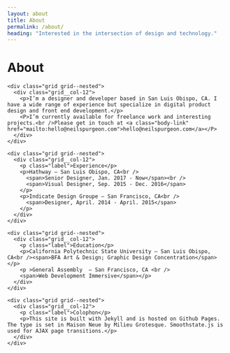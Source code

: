 ```yaml
---
layout: about
title: About
permalink: /about/
heading: "Interested in the intersection of design and technology."
---
```


<div class="grid about-wrapper">
  <span class="grid__col-sm-3 grid__col-md-4">
    <div class="about-header">
      <div class="about-header__info">
        <h1 class="about-title">About</h1>
      </div>
    </div>
  </span>

  <div class="grid__col-sm-9 grid__col-md-8">

    <div class="grid grid--nested">
      <div class="grid__col-12">
        <p>I’m a designer and developer based in San Luis Obispo, CA. I have a wide range of experience but specialize in digital product design and front end development.</p>
        <P>I’m currently available for freelance work and interesting projects.<br />Please get in touch at <a class="body-link" href="mailto:hello@neilspurgeon.com">hello@neilspurgeon.com</a></P>
      </div>
    </div>

    <div class="grid grid--nested">
      <div class="grid__col-12">
        <p class="label">Experience</p>
        <p>Hathway — San Luis Obispo, CA<br />
          <span>Senior Designer, Jan. 2017 - Now</span><br />
          <span>Visual Designer, Sep. 2015 - Dec. 2016</span>
        </p>
        <p>Indicate Design Groupe — San Francisco, CA<br />
          <span>Designer, April. 2014 - April. 2015</span>
        </p>
      </div>
    </div>

    <div class="grid grid--nested">
      <div class="grid__col-12">
        <p class="label">Education</p>
        <p>California Polytechnic State University — San Luis Obispo, CA<br /><span>BFA Art & Design; Graphic Design Concentration</span></p>
        <p >General Assembly  — San Francisco, CA <br />
        <span>Web Development Immersive</span></p>
      </div>
    </div>

    <div class="grid grid--nested">
      <div class="grid__col-12">
        <p class="label">Colophon</p>
        <p>This site is built with Jekyll and is hosted on Github Pages. The type is set in Maison Neue by Milieu Grotesque. Smoothstate.js is used for AJAX page transitions.</p>
      </div>
    </div>


  </div>
</div>